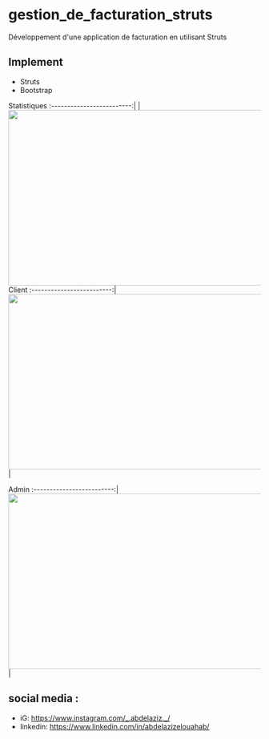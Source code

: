 # gestion_de_facturation_struts
Développement d'une application de facturation en utilisant Struts

## Implement
- Struts
- Bootstrap

Statistiques
:-------------------------:|
<img align="left" height="350" width="845" src="https://github.com/MrAbdelaziz/gestion_de_facturation_struts/blob/master/ScreenShots/Statistiques.png"> |

Client
:-------------------------:|
<img align="center" height="350" width="845"  src="https://github.com/MrAbdelaziz/gestion_de_facturation_struts/blob/master/ScreenShots/client.png"> |

Admin
:-------------------------:|
<img align="center" height="350" width="845"  src="https://github.com/MrAbdelaziz/gestion_de_facturation_struts/blob/master/ScreenShots/Sidebar.png"> |

## social media :
- iG: https://www.instagram.com/_.abdelaziz._/
- linkedin: https://www.linkedin.com/in/abdelazizelouahab/

